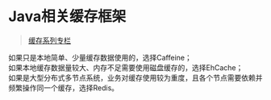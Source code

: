 # Java相关缓存框架

> [缓存系列专栏](https://github.com/veezean/JavaBasicSkills?tab=readme-ov-file#%E7%BC%93%E5%AD%98%E7%B3%BB%E5%88%97%E4%B8%93%E6%A0%8F)


如果只是本地简单、少量缓存数据使用的，选择Caffeine；  
如果本地缓存数据量较大、内存不足需要使用磁盘缓存的，选择EhCache；  
如果是大型分布式多节点系统，业务对缓存使用较为重度，且各个节点需要依赖并频繁操作同一个缓存，选择Redis。  
